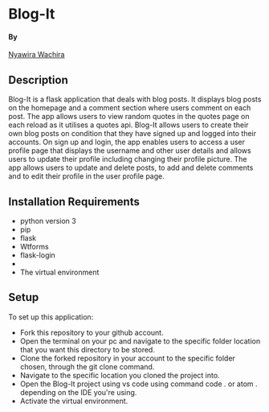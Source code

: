 # Blog-It


#### By

[Nyawira Wachira](https://github.com/Nyawira-Wachira)

## Description

Blog-It is a flask application that deals with blog posts. It displays blog posts on the homepage and a comment section where users comment on each post. The app allows users to view random quotes in the quotes page on each reload as it utilises a quotes api. Blog-It allows users to create their own blog posts on condition that they have signed up and logged into their accounts. On sign up and login, the app enables users to access a user profile page that displays the username and other user details and allows users to update their profile including changing their profile picture. The app allows users to update and delete posts, to add and delete comments and to edit their profile in the user profile page.


## Installation Requirements
* python version 3 
* pip
* flask
* Wtforms
* flask-login
* 
* The virtual environment

## Setup
  To set up this application:
* Fork this repository to your github account.
* Open the terminal on your pc and navigate to the specific folder location that you want this directory to be stored.
* Clone the forked repository in your account to the specific folder chosen, through the git clone command.
* Navigate to the specific location you cloned the project into.
* Open the Blog-It project using vs code using command code . or atom . depending on the IDE you're using.
* Activate the virtual environment.
